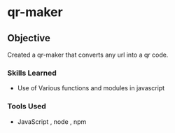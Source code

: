 # qr-maker

## Objective

Created a qr-maker that converts any url into a qr code.

### Skills Learned
- Use of Various functions and modules in javascript
  
### Tools Used

- JavaScript , node , npm


